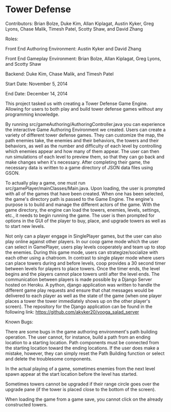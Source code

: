 Tower Defense
==========

Contributors: Brian Bolze, Duke Kim, Allan Kiplagat, Austin Kyker, Greg Lyons, Chase Malik, Timesh Patel, Scotty Shaw, and David Zhang

Roles: 

Front End Authoring Environment: Austin Kyker and David Zhang

Front End Gameplay Environment: Brian Bolze, Allan Kiplagat, Greg Lyons, and Scotty Shaw

Backend: Duke Kim, Chase Malik, and Timesh Patel

Start Date: November 5, 2014

End Date: December 14, 2014

This project tasked us with creating a Tower Defense Game Engine.  Allowing for users to both play and build tower defense games without any programming knowledge. 

By running src/gameAuthoring/AuthoringController.java you can experience the interactive Game Authoring Environment we created. Users can create a variety of different tower defense games. They can customize the map, the path enemies take, the enemies and their behaviors, the towers and their behaviors, as well as the number and difficulty of each level by controlling which enemies appear and how many of them appear. The user can then run simulations of each level to preview them, so that they can go back and make changes when it's necessary. After completing their game, the necessary data is written to a game directory of JSON data files using GSON.

To actually play a game, one must run src/gamePlayer/mainClasses/Main.java. Upon loading, the user is prompted with all of the games that have been created. When one has been selected, the game's directory path is passed to the Game Engine. The engine's purpose is to build and manage the different actors of the game. With the game directory, the engine can load the towers, enemies, levels, settings, etc., it needs to begin running the game. The user is then prompted for options in the GUI of the player to buy, place, and upgrade towers as well as to start new levels.

Not only can a player engage in SinglePlayer games, but the user can also play online against other players. In our coop game mode which the user can select in GamePlayer, users play levels cooperately and team up to stop the enemies. During this game mode, users can strategize/socialize with each other using a chatroom. In contrast to single player mode where users can place towers during and before levels, coop provides a 30 second timer between levels for players to place towers. Once the timer ends, the level begins and the players cannot place towers until after the level ends. The communication between players is made possible by a Django Server hosted on Heroku. A python, django application was written to handle the different game play requests and ensure that chat messages would be delivered to each player as well as the state of the game (when one player places a tower the tower immediately shows up on the other player's screen). The repository for the Django application can be found in the following link: https://github.com/akyker20/vooga_salad_server

Known Bugs:

There are some bugs in the game authoring environment's path building operation. The user cannot, for instance, build a path from an ending location to a starting location. Path components must be connected from the starting location toward the ending locations. If the user does make a mistake, however, they can simply reset the Path Building function or select and delete the troublesome components.

In the actual playing of a game, sometimes enemies from the next level spawn appear at the start location before the level has started.

Sometimes towers cannot be upgraded if their range circle goes over the upgrade pane (if the tower is placed close to the bottom of the screen).

When loading the game from a game save, you cannot click on the already constructed towers.
